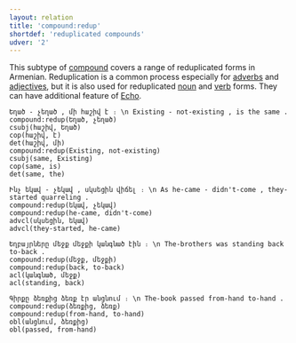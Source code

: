 ```yaml
---
layout: relation
title: 'compound:redup'
shortdef: 'reduplicated compounds'
udver: '2'
---
```


This subtype of [compound]() covers a range of reduplicated forms in Armenian.
Reduplication is a common process especially for [adverbs](ADV) and [adjectives](ADJ),
but it is also used for reduplicated [noun](NOUN) and [verb](VERB) forms. They can have additional feature of [Echo]().

~~~ sdparse
Եղած - չեղած , մի հաշիվ է ։ \n Existing - not-existing , is the same .
compound:redup(Եղած, չեղած)
csubj(հաշիվ, Եղած)
cop(հաշիվ, է)
det(հաշիվ, մի)
compound:redup(Existing, not-existing)
csubj(same, Existing)
cop(same, is)
det(same, the)
~~~

~~~ sdparse
Ինչ եկավ - չեկավ , սկսեցին վիճել ։ \n As he-came - didn't-come , they-started quarreling .
compound:redup(եկավ, չեկավ)
compound:redup(he-came, didn't-come)
advcl(սկսեցին, եկավ)
advcl(they-started, he-came)
~~~

~~~ sdparse
Եղբայրները մեջք մեջքի կանգնած էին ։ \n The-brothers was standing back to-back .
compound:redup(մեջք, մեջքի)
compound:redup(back, to-back)
acl(կանգնած, մեջք)
acl(standing, back)
~~~

~~~ sdparse
Գիրքը ձեռքից ձեռք էր անցնում ։ \n The-book passed from-hand to-hand .
compound:redup(ձեռքից, ձեռք)
compound:redup(from-hand, to-hand)
obl(անցնում, ձեռքից)
obl(passed, from-hand)
~~~
<!-- Interlanguage links updated Po 6. listopadu 2023, 21:42:39 CET -->
